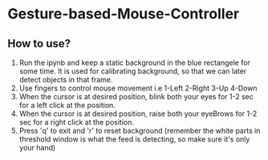 # Gesture-based-Mouse-Controller

## How to use?
1. Run the ipynb and keep a static background in the blue rectangele for some time. It is used for calibrating background, so that we can later detect objects in that frame.
2. Use fingers to control mouse movement i.e 1-Left    2-Right   3-Up  4-Down
3. When the cursor is at desired position, blink both your eyes for 1-2 sec for a left click at the position.
4. When the cursor is at desired position, raise both your eyeBrows for 1-2 sec for a right click at the position.
5. Press 'q' to exit and 'r' to reset background (remember the white parts in threshold window is what the feed is detecting, so make sure it's only your hand)

